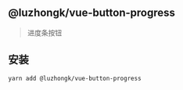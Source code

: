 ## @luzhongk/vue-button-progress

> 进度条按钮

## 安装

```bash
yarn add @luzhongk/vue-button-progress
```
